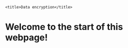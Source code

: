 <!DOCTYPE html>
<html>
  <head>
  
    <title>Data encryption</title>
  
  </head>
  <body>
    <h1>Welcome to the start of this webpage!</h1>
  </body>
</html>
